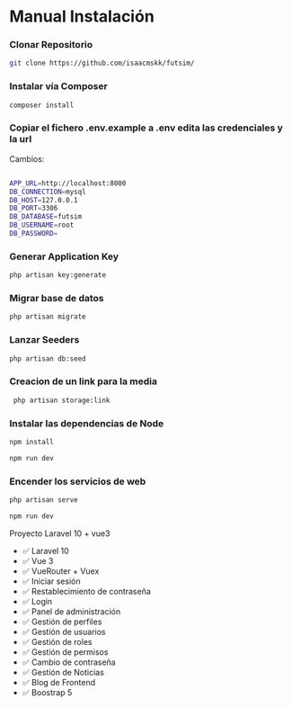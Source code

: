 # Manual Instalación
### Clonar Repositorio 

```bash
git clone https://github.com/isaacmskk/futsim/
```

### Instalar vía Composer

```bash
composer install
```

### Copiar el fichero .env.example  a .env edita las credenciales y la url
Cambios:
```bash

APP_URL=http://localhost:8000
DB_CONNECTION=mysql
DB_HOST=127.0.0.1
DB_PORT=3306
DB_DATABASE=futsim
DB_USERNAME=root
DB_PASSWORD=
```

### Generar Application Key

```bash
php artisan key:generate
```

### Migrar base de datos

```bash
php artisan migrate
```

### Lanzar Seeders

```bash
php artisan db:seed
```
### Creacion de un link para la media

```bash
 php artisan storage:link
```
### Instalar las dependencias de Node

```bash
npm install

npm run dev
```
### Encender los servicios de web

```bash
php artisan serve

npm run dev
```

Proyecto Laravel 10 + vue3

- ✅ Laravel 10
- ✅ Vue 3
- ✅ VueRouter + Vuex
- ✅ Iniciar sesión
- ✅ Restablecimiento de contraseña
- ✅ Login
- ✅ Panel de administración
- ✅ Gestión de perfiles
- ✅ Gestión de usuarios
- ✅ Gestión de roles
- ✅ Gestión de permisos
- ✅ Cambio de contraseña
- ✅ Gestión de Noticias
- ✅ Blog de Frontend
- ✅ Boostrap 5


